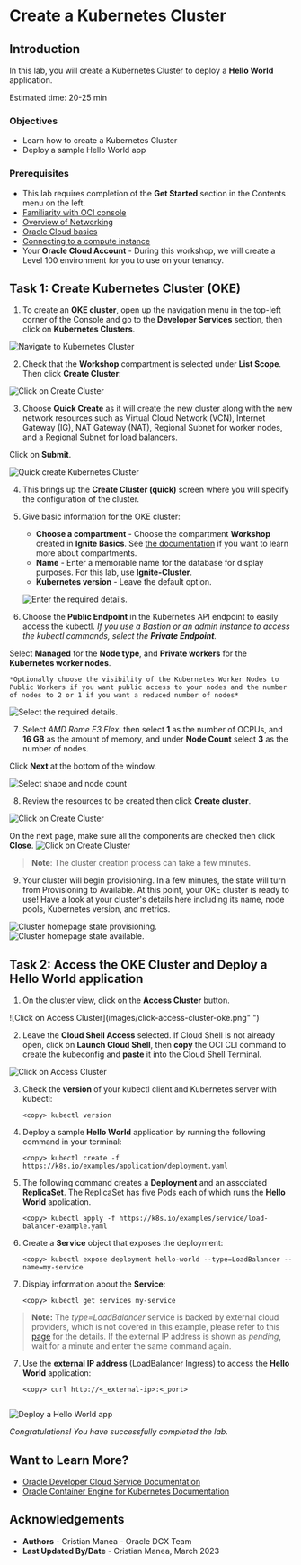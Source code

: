 # Create a Kubernetes Cluster

## Introduction

In this lab, you will create a Kubernetes Cluster to deploy a **Hello World** application.

Estimated time: 20-25 min

### Objectives

* Learn how to create a Kubernetes Cluster
* Deploy a sample Hello World app

### Prerequisites

* This lab requires completion of the **Get Started** section in the Contents menu on the left.
* [Familiarity with OCI console](https://docs.oracle.com/en-us/iaas/Content/GSG/Concepts/console.htm)
* [Overview of Networking](https://docs.oracle.com/en-us/iaas/Content/Network/Concepts/overview.htm)
* [Oracle Cloud basics](https://docs.oracle.com/en-us/iaas/Content/GSG/Concepts/concepts.htm)
* [Connecting to a compute instance](https://docs.oracle.com/en-us/iaas/Content/Compute/Tasks/accessinginstance.htm)
* Your **Oracle Cloud Account** - During this workshop, we will create a Level 100 environment for you to use on your tenancy.
## Task 1: Create Kubernetes Cluster (OKE)

1. To create an **OKE cluster**, open up the navigation menu in the top-left corner of the Console and go to the **Developer Services** section, then click on **Kubernetes Clusters**.

  ![Navigate to Kubernetes Cluster](images/navigate-oke.png " ")

2. Check that the **Workshop** compartment is selected under **List Scope**. Then click **Create Cluster**:

  ![Click on Create Cluster](images/create-oke-cluster.png " ")

3. Choose **Quick Create** as it will create the new cluster along with the new network resources such as Virtual Cloud Network (VCN), Internet Gateway (IG), NAT Gateway (NAT), Regional Subnet for worker nodes, and a Regional Subnet for load balancers. 

  Click on **Submit**.

  ![Quick create Kubernetes Cluster](images/quick-cluster-oke.png " ")

4.  This brings up the __Create Cluster (quick)__ screen where you will specify the configuration of the cluster.

 
5. Give basic information for the OKE cluster:

    - __Choose a compartment__ - Choose the compartment **Workshop** created in __Ignite Basics__. See [the documentation](https://docs.oracle.com/en-us/iaas/Content/Identity/Tasks/managingcompartments.htm) if you want to learn more about compartments.
    - __Name__ - Enter a memorable name for the database for display purposes. For this lab, use __Ignite-Cluster__.
    - __Kubernetes version__ - Leave the default option.    

    ![Enter the required details.](images/configure-cluster-oke1.png " ")

6. Choose the **Public Endpoint** in the Kubernetes API endpoint to easily access the kubectl. *If you use a Bastion or an admin instance to access the kubectl commands, select the **Private Endpoint**.*

  Select **Managed** for the **Node type**, and **Private workers** for the **Kubernetes worker nodes**.

    *Optionally choose the visibility of the Kubernetes Worker Nodes to Public Workers if you want public access to your nodes and the number of nodes to 2 or 1 if you want a reduced number of nodes*

  ![Select the required details.](images/configure-cluster-oke2.png " ")

7. Select *AMD Rome E3 Flex*, then select **1** as the number of OCPUs, and **16 GB** as the amount of memory, and under **Node Count** select **3** as the number of nodes. 

  Click **Next** at the bottom of the window.

  ![Select shape and node count](images/shape-image-cluster-oke.png " ")

8. Review the resources to be created then click __Create cluster__.

 ![Click on Create Cluster](images/review-cluster-oke.png " ")

  On the next page, make sure all the components are checked then click **Close**.
 ![Click on Create Cluster](images/progress-create-cluster-oke.png " ")

 >**Note**: The cluster creation process can take a few minutes.

9.  Your cluster will begin provisioning. In a few minutes, the state will turn from Provisioning to Available. At this point, your OKE cluster is ready to use! Have a look at your cluster's details here including its name, node pools, Kubernetes version, and metrics.

  ![Cluster homepage state provisioning.](images/state-creating-cluster-oke.png " ")
  ![Cluster homepage state available.](images/state-available-cluster-oke.png " ")


## Task 2: Access the OKE Cluster and Deploy a Hello World application

1. On the cluster view, click on the **Access Cluster** button.

  ![Click on Access Cluster](images/click-access-cluster-oke.png" ")

2. Leave the **Cloud Shell Access** selected. If Cloud Shell is not already open, click on **Launch Cloud Shell**, then **copy** the OCI CLI command to create the kubeconfig and **paste** it into the Cloud Shell Terminal.

  ![Click on Access Cluster](images/cloudshell-access-cluster-oke.png " ")

3. Check the **version** of your kubectl client and Kubernetes server with kubectl:

    ```
    <copy> kubectl version
    ```

3. Deploy a sample **Hello World** application by running the following command in your terminal:

    ```
    <copy> kubectl create -f https://k8s.io/examples/application/deployment.yaml
    ```

4. The following command creates a **Deployment** and an associated **ReplicaSet**. The ReplicaSet has five Pods each of which runs the **Hello World** application.

    ```
    <copy> kubectl apply -f https://k8s.io/examples/service/load-balancer-example.yaml

    ```

5. Create a **Service** object that exposes the deployment:

    ```
    <copy> kubectl expose deployment hello-world --type=LoadBalancer --name=my-service

    ```

6. Display information about the **Service**:

    ```
    <copy> kubectl get services my-service

    ```

 >**Note:** The *type=LoadBalancer* service is backed by external cloud providers, which is not covered in this example, please refer to this [page](https://kubernetes.io/docs/concepts/services-networking/service/#loadbalancer) for the details. 
  If the external IP address is shown as *pending*, wait for a minute and enter the same command again.

7. Use the **external IP address** (LoadBalancer Ingress) to access the **Hello World** application:

    ```
    <copy> curl http://<_external-ip>:<_port>

    
    ```

![Deploy a Hello World app](images/cloudshell-commands-deploy-app-oke.png " ")


_Congratulations! You have successfully completed the lab._

## Want to Learn More?

* [Oracle Developer Cloud Service Documentation](https://docs.oracle.com/en/cloud/paas/developer-cloud/index.html)
* [Oracle Container Engine for Kubernetes Documentation](https://docs.cloud.oracle.com/en-us/iaas/Content/ContEng/Concepts/contengoverview.htm)

## Acknowledgements
* **Authors** -  Cristian Manea - Oracle DCX Team
* **Last Updated By/Date** - Cristian Manea, March 2023
